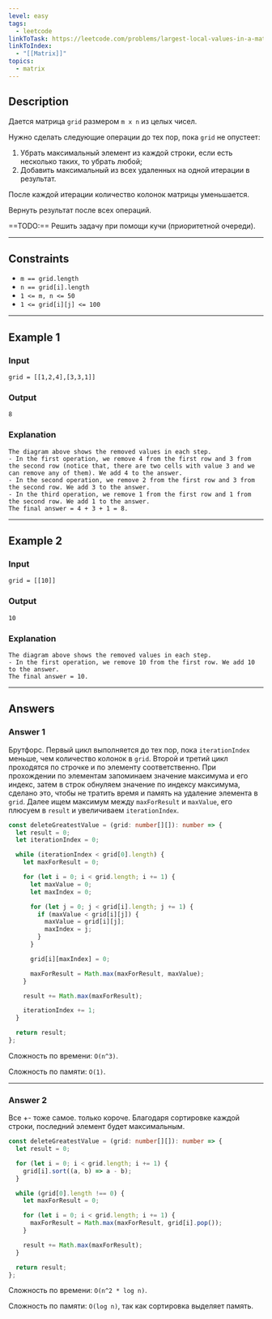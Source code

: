 ```yaml
---
level: easy
tags:
  - leetcode
linkToTask: https://leetcode.com/problems/largest-local-values-in-a-matrix/description/
linkToIndex:
  - "[[Matrix]]"
topics:
  - matrix
---
```

## Description

Дается матрица `grid` размером `m x n` из целых чисел.

Нужно сделать следующие операции до тех пор, пока `grid` не опустеет:
1. Убрать максимальный элемент из каждой строки, если есть несколько таких, то убрать любой;
2. Добавить максимальный из всех удаленных на одной итерации в результат.

После каждой итерации количество колонок матрицы уменьшается.

Вернуть результат после всех операций.

==TODO:== Решить задачу при помощи кучи (приоритетной очереди).

---
## Constraints

- `m == grid.length`
- `n == grid[i].length`
- `1 <= m, n <= 50`
- `1 <= grid[i][j] <= 100`

---
## Example 1

### Input

```
grid = [[1,2,4],[3,3,1]]
```
### Output

```
8
```
### Explanation

```
The diagram above shows the removed values in each step.
- In the first operation, we remove 4 from the first row and 3 from the second row (notice that, there are two cells with value 3 and we can remove any of them). We add 4 to the answer.
- In the second operation, we remove 2 from the first row and 3 from the second row. We add 3 to the answer.
- In the third operation, we remove 1 from the first row and 1 from the second row. We add 1 to the answer.
The final answer = 4 + 3 + 1 = 8.
```

---
## Example 2

### Input

```
grid = [[10]]
```
### Output

```
10
```
### Explanation

```
The diagram above shows the removed values in each step.
- In the first operation, we remove 10 from the first row. We add 10 to the answer.
The final answer = 10.
```

---
## Answers

### Answer 1

Брутфорс. Первый цикл выполняется до тех пор, пока `iterationIndex` меньше, чем количество колонок в `grid`. Второй и третий цикл проходятся по строчке и по элементу соответственно. При прохождении по элементам запоминаем значение максимума и его индекс, затем в строк обнуляем значение по индексу максимума, сделано это, чтобы не тратить время и память на удаление элемента в `grid`. Далее ищем максимум между `maxForResult` и `maxValue`, его плюсуем в `result` и увеличиваем `iterationIndex`.

```typescript
const deleteGreatestValue = (grid: number[][]): number => {
  let result = 0;
  let iterationIndex = 0;

  while (iterationIndex < grid[0].length) {
    let maxForResult = 0;

    for (let i = 0; i < grid.length; i += 1) {
      let maxValue = 0;
      let maxIndex = 0;

      for (let j = 0; j < grid[i].length; j += 1) {
        if (maxValue < grid[i][j]) {
          maxValue = grid[i][j];
          maxIndex = j;
        }
      }

      grid[i][maxIndex] = 0;

      maxForResult = Math.max(maxForResult, maxValue);
    }

    result += Math.max(maxForResult);

    iterationIndex += 1;
  }

  return result;
};
```

Сложность по времени: `O(n^3)`.

Сложность по памяти: `O(1)`.

---
### Answer 2

Все +- тоже самое. только короче. Благодаря сортировке каждой строки, последний элемент будет максимальным.

```typescript
const deleteGreatestValue = (grid: number[][]): number => {
  let result = 0;

  for (let i = 0; i < grid.length; i += 1) {
    grid[i].sort((a, b) => a - b);
  }

  while (grid[0].length !== 0) {
    let maxForResult = 0;

    for (let i = 0; i < grid.length; i += 1) {
      maxForResult = Math.max(maxForResult, grid[i].pop());
    }

    result += Math.max(maxForResult);
  }

  return result;
};
```

Сложность по времени: `O(n^2 * log n)`.

Сложность по памяти: `O(log n)`, так как сортировка выделяет память.

